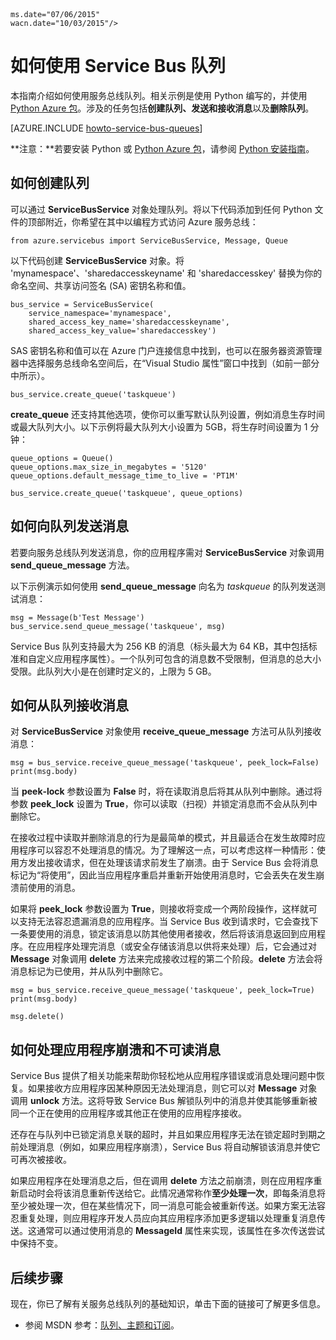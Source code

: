 <properties linkid="develop-python-service-bus-queues" urlDisplayName="Service Bus Queues" pageTitle="如何使用服务总线队列 (Python) - Azure" metaKeywords="Azure Service Bus queues, Azure queues, Azure messaging, Azure queues Python" description="了解如何在 Azure 中使用 Service Bus 队列。代码示例是使用 Python 编写的。" metaCanonical="" services="service-bus" documentationCenter="Python" title="How to Use Service Bus Queues" authors="" solutions="" manager="" editor="" />
<tags  ms.service="service-bus"

	ms.date="07/06/2015" 
	wacn.date="10/03/2015"/>


# 如何使用 Service Bus 队列

本指南介绍如何使用服务总线队列。相关示例是使用 Python 编写的，并使用 [Python Azure 包][]。涉及的任务包括**创建队列、发送和接收消息**以及**删除队列**。

[AZURE.INCLUDE [howto-service-bus-queues](../includes/howto-service-bus-queues.md)]

**注意：**若要安装 Python 或 [Python Azure 包][]，请参阅 [Python 安装指南](/documentation/articles/python-how-to-install)。

## 如何创建队列

可以通过 **ServiceBusService** 对象处理队列。将以下代码添加到任何 Python 文件的顶部附近，你希望在其中以编程方式访问 Azure 服务总线：

	from azure.servicebus import ServiceBusService, Message, Queue

以下代码创建 **ServiceBusService** 对象。将 'mynamespace'、'sharedaccesskeyname' 和 'sharedaccesskey' 替换为你的命名空间、共享访问签名 (SA) 密钥名称和值。

	bus_service = ServiceBusService(
		service_namespace='mynamespace',
		shared_access_key_name='sharedaccesskeyname',
		shared_access_key_value='sharedaccesskey')

SAS 密钥名称和值可以在 Azure 门户连接信息中找到，也可以在服务器资源管理器中选择服务总线命名空间后，在“Visual Studio 属性”窗口中找到（如前一部分中所示）。

	bus_service.create_queue('taskqueue')

**create\_queue** 还支持其他选项，使你可以重写默认队列设置，例如消息生存时间或最大队列大小。以下示例将最大队列大小设置为 5GB，将生存时间设置为 1 分钟：

	queue_options = Queue()
	queue_options.max_size_in_megabytes = '5120'
	queue_options.default_message_time_to_live = 'PT1M'

	bus_service.create_queue('taskqueue', queue_options)

## 如何向队列发送消息

若要向服务总线队列发送消息，你的应用程序需对 **ServiceBusService** 对象调用 **send\_queue\_message** 方法。

以下示例演示如何使用 **send\_queue\_message** 向名为 *taskqueue* 的队列发送测试消息：

	msg = Message(b'Test Message')
	bus_service.send_queue_message('taskqueue', msg)

Service Bus 队列支持最大为 256 KB 的消息（标头最大为 64 KB，其中包括标准和自定义应用程序属性）。一个队列可包含的消息数不受限制，但消息的总大小受限。此队列大小是在创建时定义的，上限为 5 GB。

## 如何从队列接收消息

对 **ServiceBusService** 对象使用 **receive\_queue\_message** 方法可从队列接收消息：

	msg = bus_service.receive_queue_message('taskqueue', peek_lock=False)
	print(msg.body)

当 **peek‑lock** 参数设置为 **False** 时，将在读取消息后将其从队列中删除。通过将参数 **peek\_lock** 设置为 **True**，你可以读取（扫视）并锁定消息而不会从队列中删除它。

在接收过程中读取并删除消息的行为是最简单的模式，并且最适合在发生故障时应用程序可以容忍不处理消息的情况。为了理解这一点，可以考虑这样一种情形：使用方发出接收请求，但在处理该请求前发生了崩溃。由于 Service Bus 会将消息标记为“将使用”，因此当应用程序重启并重新开始使用消息时，它会丢失在发生崩溃前使用的消息。


如果将 **peek\_lock** 参数设置为 **True**，则接收将变成一个两阶段操作，这样就可以支持无法容忍遗漏消息的应用程序。当 Service Bus 收到请求时，它会查找下一条要使用的消息，锁定该消息以防其他使用者接收，然后将该消息返回到应用程序。在应用程序处理完消息（或安全存储该消息以供将来处理）后，它会通过对 **Message** 对象调用 **delete** 方法来完成接收过程的第二个阶段。**delete** 方法会将消息标记为已使用，并从队列中删除它。

	msg = bus_service.receive_queue_message('taskqueue', peek_lock=True)
	print(msg.body)

	msg.delete()

## 如何处理应用程序崩溃和不可读消息

Service Bus 提供了相关功能来帮助你轻松地从应用程序错误或消息处理问题中恢复。如果接收方应用程序因某种原因无法处理消息，则它可以对 **Message** 对象调用 **unlock** 方法。这将导致 Service Bus 解锁队列中的消息并使其能够重新被同一个正在使用的应用程序或其他正在使用的应用程序接收。

还存在与队列中已锁定消息关联的超时，并且如果应用程序无法在锁定超时到期之前处理消息（例如，如果应用程序崩溃），Service Bus 将自动解锁该消息并使它可再次被接收。

如果应用程序在处理消息之后，但在调用 **delete** 方法之前崩溃，则在应用程序重新启动时会将该消息重新传送给它。此情况通常称作**至少处理一次**，即每条消息将至少被处理一次，但在某些情况下，同一消息可能会被重新传送。如果方案无法容忍重复处理，则应用程序开发人员应向其应用程序添加更多逻辑以处理重复消息传送。这通常可以通过使用消息的 **MessageId** 属性来实现，该属性在多次传送尝试中保持不变。

## 后续步骤

现在，你已了解有关服务总线队列的基础知识，单击下面的链接可了解更多信息。

-   参阅 MSDN 参考：[队列、主题和订阅][]。

[Azure Management Portal]: http://manage.windowsazure.cn
[Python Azure 包]: https://pypi.python.org/pypi/azure
[队列、主题和订阅]: http://msdn.microsoft.com/zh-cn/library/azure/hh367516.aspx
 

<!---HONumber=71-->